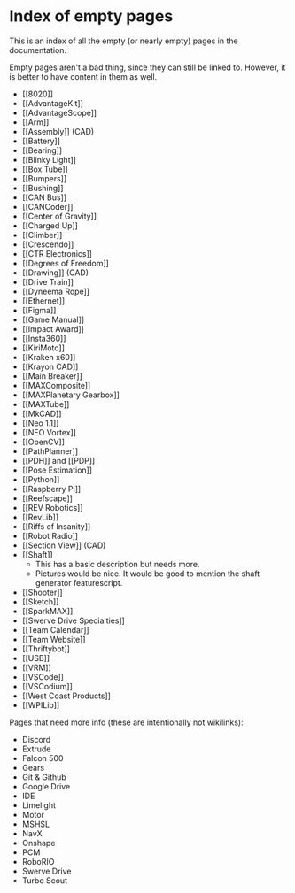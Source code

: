 # Index of empty pages

This is an index of all the empty (or nearly empty) pages in the documentation. 

Empty pages aren't a bad thing, since they can still be linked to. However, it is better to have content in them as well.


- [[8020]]
- [[AdvantageKit]]
- [[AdvantageScope]]
- [[Arm]]
- [[Assembly]] (CAD)
- [[Battery]]
- [[Bearing]]
- [[Blinky Light]]
- [[Box Tube]]
- [[Bumpers]]
- [[Bushing]]
- [[CAN Bus]]
- [[CANCoder]]
- [[Center of Gravity]]
- [[Charged Up]]
- [[Climber]]
- [[Crescendo]]
- [[CTR Electronics]]
- [[Degrees of Freedom]]
- [[Drawing]] (CAD)
- [[Drive Train]]
- [[Dyneema Rope]]
- [[Ethernet]]
- [[Figma]]
- [[Game Manual]]
- [[Impact Award]]
- [[Insta360]]
- [[KiriMoto]]
- [[Kraken x60]]
- [[Krayon CAD]]
- [[Main Breaker]]
- [[MAXComposite]]
- [[MAXPlanetary Gearbox]]
- [[MAXTube]]
- [[MkCAD]]
- [[Neo 1.1]]
- [[NEO Vortex]]
- [[OpenCV]]
- [[PathPlanner]]
- [[PDH]] and [[PDP]]
- [[Pose Estimation]]
- [[Python]]
- [[Raspberry Pi]]
- [[Reefscape]]
- [[REV Robotics]]
- [[RevLib]]
- [[Riffs of Insanity]]
- [[Robot Radio]]
- [[Section View]] (CAD)
- [[Shaft]]
    - This has a basic description but needs more.
    - Pictures would be nice. It would be good to mention the shaft generator featurescript.
- [[Shooter]]
- [[Sketch]]
- [[SparkMAX]]
- [[Swerve Drive Specialties]]
- [[Team Calendar]]
- [[Team Website]]
- [[Thriftybot]]
- [[USB]]
- [[VRM]]
- [[VSCode]]
- [[VSCodium]]
- [[West Coast Products]]
- [[WPILib]]


Pages that need more info (these are intentionally not wikilinks):
- Discord
- Extrude
- Falcon 500
- Gears
- Git & Github
- Google Drive
- IDE
- Limelight
- Motor
- MSHSL
- NavX
- Onshape
- PCM
- RoboRIO
- Swerve Drive
- Turbo Scout